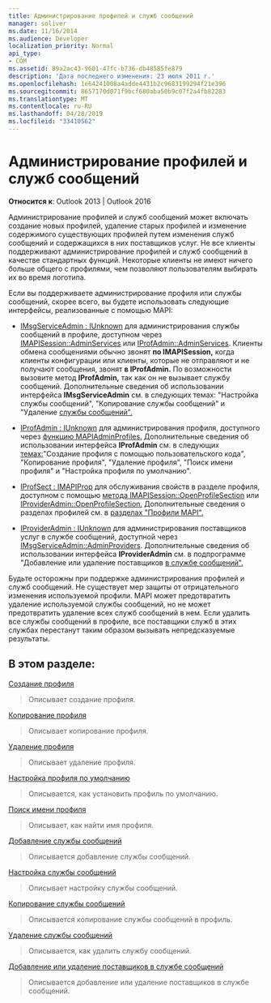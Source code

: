 ```yaml
---
title: Администрирование профилей и служб сообщений
manager: soliver
ms.date: 11/16/2014
ms.audience: Developer
localization_priority: Normal
api_type:
- COM
ms.assetid: 89a2ac43-9601-47fc-b736-db48585fe879
description: 'Дата последнего изменения: 23 июля 2011 г.'
ms.openlocfilehash: 1e64241008a4adde4431b2c9683199294f21e396
ms.sourcegitcommit: 8657170d071f9bcf680aba50b9c07f2a4fb82283
ms.translationtype: MT
ms.contentlocale: ru-RU
ms.lasthandoff: 04/28/2019
ms.locfileid: "33410562"
---
```

# <a name="administering-profiles-and-message-services"></a>Администрирование профилей и служб сообщений

  
  
**Относится к**: Outlook 2013 | Outlook 2016 
  
Администрирование профилей и служб сообщений может включать создание новых профилей, удаление старых профилей и изменение содержимого существующих профилей путем изменения служб сообщений и содержащихся в них поставщиков услуг. Не все клиенты поддерживают администрирование профилей и служб сообщений в качестве стандартных функций. Некоторые клиенты не имеют ничего больше общего с профилями, чем позволяют пользователям выбирать их во время логотипа.
  
Если вы поддерживаете администрирование профиля или службы сообщений, скорее всего, вы будете использовать следующие интерфейсы, реализованные с помощью MAPI:
  
- [IMsgServiceAdmin : IUnknown](imsgserviceadminiunknown.md) для администрирования службы сообщений в профиле, доступном через [IMAPISession::AdminServices](imapisession-adminservices.md) или [IProfAdmin::AdminServices](iprofadmin-adminservices.md). Клиенты обмена сообщениями обычно звонят **по IMAPISession,** когда клиенты конфигурации или клиенты, которые не отправляют и не получают сообщения, звонят **в IProfAdmin.** По возможности вызовите метод **IProfAdmin,** так как он не вызывает службу сообщений. Дополнительные сведения об использовании интерфейса **IMsgServiceAdmin** [](configuring-a-message-service.md)см. в следующих темах: "Настройка службы сообщений", [](copying-a-message-service.md)"Копирование службы сообщений" и "Удаление [службы сообщений".](deleting-a-message-service.md)
    
- [IProfAdmin : IUnknown](iprofadminiunknown.md) для администрирования профиля, доступного через [функцию MAPIAdminProfiles.](mapiadminprofiles.md) Дополнительные сведения об использовании интерфейса **IProfAdmin** см. в следующих [](copying-a-profile.md) [темах:](creating-a-profile-by-using-custom-code.md)"Создание профиля с помощью пользовательского кода", "Копирование профиля", [](deleting-a-profile.md)"Удаление профиля", [](finding-a-profile-name.md)"Поиск имени профиля" и "Настройка профиля по умолчанию". [](setting-a-default-profile.md)
    
- [IProfSect : IMAPIProp](iprofsectimapiprop.md) для обслуживания свойств в разделе профиля, доступном с помощью [метода IMAPISession::OpenProfileSection](imapisession-openprofilesection.md) или [IProviderAdmin::OpenProfileSection.](iprovideradmin-openprofilesection.md) Дополнительные сведения о разделах профилей см. в [разделах "Профили MAPI".](mapi-profiles.md)
    
- [IProviderAdmin : IUnknown](iprovideradminiunknown.md) для администрирования поставщиков услуг в службе сообщений, доступной через [IMsgServiceAdmin::AdminProviders](imsgserviceadmin-adminproviders.md). Дополнительные сведения об использовании интерфейса **IProviderAdmin** см. в подпрограмме "Добавление или удаление поставщиков [в службе сообщений".](adding-or-deleting-providers-in-a-message-service.md)
    
Будьте осторожны при поддержке администрирования профилей и служб сообщений. Не существует мер защиты от отрицательного изменения используемой профили. MAPI может предотвратить удаление используемой службы сообщений, но не может предотвратить удаление всех служб сообщений в нем. Если удалить все службы сообщений в профиле, все поставщики служб в этих службах перестанут таким образом вызывать непредсказуемые результаты.
  
## <a name="in-this-section"></a>В этом разделе:

[Создание профиля](creating-a-profile.md)
  
> Описывает создание профиля.
    
[Копирование профиля](copying-a-profile.md)
  
> Описывает копирование профиля.
    
[Удаление профиля](deleting-a-profile.md)
  
> Описывает удаление профиля.
    
[Настройка профиля по умолчанию](setting-a-default-profile.md)
  
> Описывается, как установить профиль по умолчанию.
    
[Поиск имени профиля](finding-a-profile-name.md)
  
> Описывает, как найти имя профиля.
    
[Добавление службы сообщений](adding-a-message-service.md)
  
> Описывается добавление службы сообщений.
    
[Настройка службы сообщений](configuring-a-message-service.md)
  
> Описывает настройку службы сообщений.
    
[Копирование службы сообщений](copying-a-message-service.md)
  
> Описывается копирование службы сообщений в профиль.
    
[Удаление службы сообщений](deleting-a-message-service.md)
  
> Описывается, как удалить службу сообщений.
    
[Добавление или удаление поставщиков в службе сообщений](adding-or-deleting-providers-in-a-message-service.md)
  
> Описывается добавление или удаление поставщиков в службе сообщений.
    

